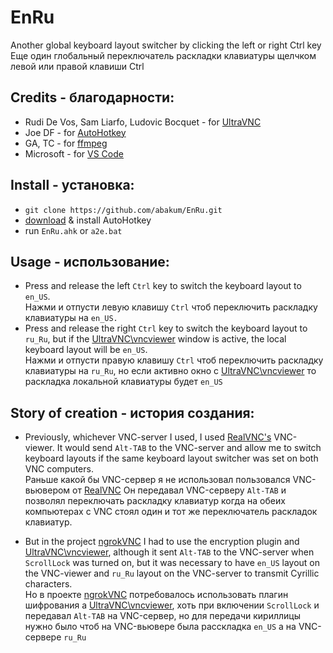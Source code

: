 # EnRu
Another global keyboard layout switcher by clicking the left or right Ctrl key<br>
Еще один глобальный переключатель раскладки клавиатуры щелчком левой или правой клавиши Ctrl

## Credits - благодарности:
- Rudi De Vos, Sam Liarfo, Ludovic Bocquet - for [UltraVNC](https://uvnc.com/downloads/ultravnc.html)
- Joe DF - for [AutoHotkey](https://github.com/AutoHotkey/AutoHotkey/releases)
- GA, ТС - for [ffmpeg](https://ffmpeg.org/download.html)
- Microsoft - for [VS Code](https://code.visualstudio.com/Download)

## Install - установка:
- `git clone https://github.com/abakum/EnRu.git`
- [download](https://github.com/AutoHotkey/AutoHotkey/releases) & install AutoHotkey
- run `EnRu.ahk` or `a2e.bat`

## Usage - использование:
- Press and release the left `Ctrl` key to switch the keyboard layout to `en_US`.<br>
Нажми и отпусти левую клавишу `Ctrl` чтоб переключить раскладку клавиатуры на `en_US.`
- Press and release the right `Ctrl` key to switch the keyboard layout to `ru_Ru`, but if the [UltraVNC\vncviewer](https://uvnc.com/docs/uvnc-viewer/71-viewer-gui.html) window is active, the local keyboard layout will be `en_US`.<br>
Нажми и отпусти правую клавишу `Ctrl` чтоб переключить раскладку клавиатуры на `ru_Ru`, но если активно окно с [UltraVNC\vncviewer](https://uvnc.com/docs/uvnc-viewer/71-viewer-gui.html) то раскладка локальной клавиатуры будет `en_US`

## Story of creation - история создания:

- Previously, whichever VNC-server I used, I used [RealVNC's](https://www.realvnc.com/en/connect/download/viewer/) VNC-viewer. It would send `Alt-TAB` to the VNC-server and allow me to switch keyboard layouts if the same keyboard layout switcher was set on both VNC computers.<br>
Раньше какой бы VNC-сервер я не использовал пользовался VNC-вьювером от [RealVNC](https://www.realvnc.com/en/connect/download/viewer/)
Он передавал VNC-серверу `Alt-TAB` и позволял переключать раскладку клавиатур когда на обеих компьютерах с VNC стоял один и тот же переключатель раскладок клавиатур.

 - But in the project [ngrokVNC](http://github.com/abakum/ngrokVNC) I had to use the encryption plugin and [UltraVNC\vncviewer](https://uvnc.com/docs/uvnc-viewer/71-viewer-gui.html), although it sent `Alt-TAB` to the VNC-server when `ScrollLock` was turned on, but it was necessary to have `en_US` layout on the VNC-viewer and `ru_Ru` layout on the VNC-server to transmit Cyrillic characters.<br>
Но в проекте [ngrokVNC](http://github.com/abakum/ngrokVNC) потребовалось использовать плагин шифрования а [UltraVNC\vncviewer](https://uvnc.com/docs/uvnc-viewer/71-viewer-gui.html), хоть при включении `ScrollLock` и передавал `Alt-TAB` на VNC-сервер, но для передачи кириллицы нужно было чтоб на VNC-вьювере была расскладка `en_US` а на VNC-сервере `ru_Ru`
